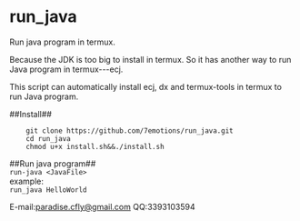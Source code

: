 
# run\_java
Run java program in termux. 

Because the JDK is too big to install in termux. 
So it has another way to run Java program in termux---ecj. 

This script can automatically install ecj, dx and termux-tools in termux to run Java program. 

##Install##
```
    git clone https://github.com/7emotions/run_java.git
    cd run_java
    chmod u+x install.sh&&./install.sh
```

##Run java program##    
`
  run-java <JavaFile>
`     
  example:     
     `run_java HelloWorld`     

E-mail:paradise.cfly@gmail.com
QQ:3393103594

